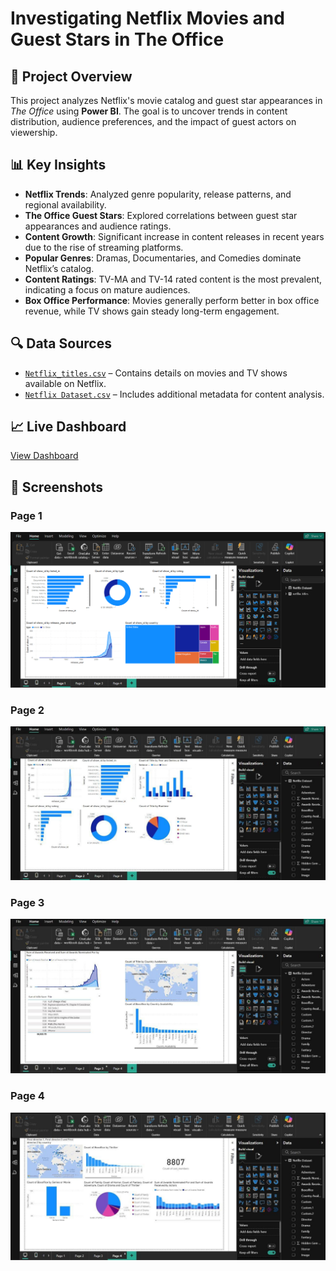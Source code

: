 # Investigating Netflix Movies and Guest Stars in The Office

## 📌 Project Overview
This project analyzes Netflix's movie catalog and guest star appearances in *The Office* using **Power BI**. The goal is to uncover trends in content distribution, audience preferences, and the impact of guest actors on viewership.

## 📊 Key Insights
- **Netflix Trends**: Analyzed genre popularity, release patterns, and regional availability.
- **The Office Guest Stars**: Explored correlations between guest star appearances and audience ratings.
- **Content Growth**: Significant increase in content releases in recent years due to the rise of streaming platforms.
- **Popular Genres**: Dramas, Documentaries, and Comedies dominate Netflix’s catalog.
- **Content Ratings**: TV-MA and TV-14 rated content is the most prevalent, indicating a focus on mature audiences.
- **Box Office Performance**: Movies generally perform better in box office revenue, while TV shows gain steady long-term engagement.

## 🔍 Data Sources
- [`Netflix_titles.csv`](https://github.com/saliniyan/DA_PROJECT/blob/main/netflix_titles.csv) – Contains details on movies and TV shows available on Netflix.
- [`Netflix Dataset.csv`](https://github.com/saliniyan/DA_PROJECT/blob/main/Netflix%20Dataset.csv) – Includes additional metadata for content analysis.

## 📈 Live Dashboard
[View Dashboard](https://app.powerbi.com/groups/me/reports/7cacb9c3-45d7-4f75-8246-43d7b199c19d/bfd3b34708a27493795a)

## 📸 Screenshots

### Page 1
![Page 1](images/image4.png)

### Page 2
![Page 2](images/image1.jpg) 

### Page 3
![Page 3](images/image2.jpg)

### Page 4
![Page 4](images/image3.jpg)
